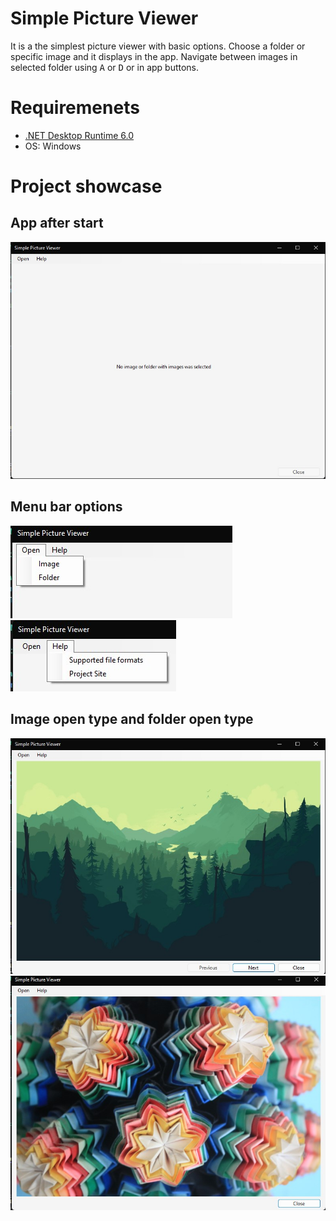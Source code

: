 # Simple Picture Viewer

It is a the simplest picture viewer with basic options. Choose a folder or specific image and it displays in the app. Navigate between images in selected folder using <kbd>A</kbd> or <kbd>D</kbd> or in app buttons.

# Requiremenets

- [.NET Desktop Runtime 6.0](https://dotnet.microsoft.com/en-us/download/dotnet/6.0)
- OS: Windows

# Project showcase

## App after start

![App window after start](./github/afterStart.jpg)

## Menu bar options

![Menu bar open](./github/MenuBarOpen.jpg)
![Menu bar help](./github/MenuBarHelp.jpg)

## Image open type and folder open type

![Folder open type](./github/folderOpenTypes.jpg)
![Image open type](./github/imageOpenType.jpg)
